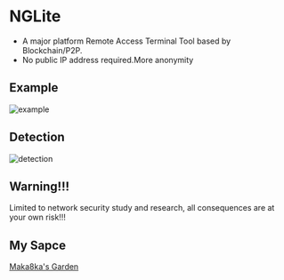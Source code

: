 # NGLite
* A major platform Remote Access Terminal Tool based by Blockchain/P2P.
* No public IP address required.More anonymity

## Example
![example](https://raw.githubusercontent.com/Maka8ka/NGLite/main/example.png)

## Detection
![detection](https://raw.githubusercontent.com/Maka8ka/NGLite/main/detection.png)

## Warning!!!
Limited to network security study and research, all consequences are at your own risk!!!

## My Sapce
[Maka8ka's Garden](https://maka8ka.github.io)
